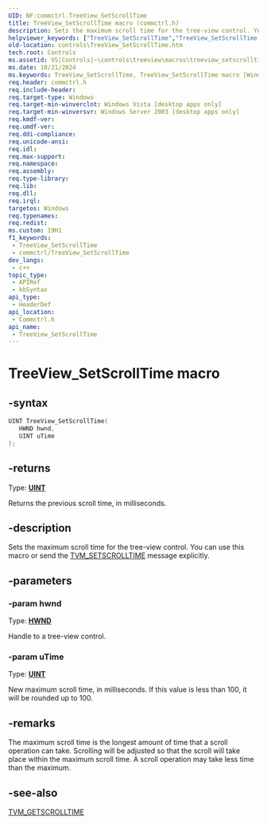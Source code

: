 ```yaml
---
UID: NF:commctrl.TreeView_SetScrollTime
title: TreeView_SetScrollTime macro (commctrl.h)
description: Sets the maximum scroll time for the tree-view control. You can use this macro or send the TVM_SETSCROLLTIME message explicitly.
helpviewer_keywords: ["TreeView_SetScrollTime","TreeView_SetScrollTime macro [Windows Controls]","_win32_TreeView_SetScrollTime","_win32_TreeView_SetScrollTime_cpp","commctrl/TreeView_SetScrollTime","controls.TreeView_SetScrollTime","controls._win32_TreeView_SetScrollTime"]
old-location: controls\TreeView_SetScrollTime.htm
tech.root: Controls
ms.assetid: VS|Controls|~\controls\treeview\macros\treeview_setscrolltime.htm
ms.date: 10/21/2024
ms.keywords: TreeView_SetScrollTime, TreeView_SetScrollTime macro [Windows Controls], _win32_TreeView_SetScrollTime, _win32_TreeView_SetScrollTime_cpp, commctrl/TreeView_SetScrollTime, controls.TreeView_SetScrollTime, controls._win32_TreeView_SetScrollTime
req.header: commctrl.h
req.include-header: 
req.target-type: Windows
req.target-min-winverclnt: Windows Vista [desktop apps only]
req.target-min-winversvr: Windows Server 2003 [desktop apps only]
req.kmdf-ver: 
req.umdf-ver: 
req.ddi-compliance: 
req.unicode-ansi: 
req.idl: 
req.max-support: 
req.namespace: 
req.assembly: 
req.type-library: 
req.lib: 
req.dll: 
req.irql: 
targetos: Windows
req.typenames: 
req.redist: 
ms.custom: 19H1
f1_keywords:
 - TreeView_SetScrollTime
 - commctrl/TreeView_SetScrollTime
dev_langs:
 - c++
topic_type:
 - APIRef
 - kbSyntax
api_type:
 - HeaderDef
api_location:
 - Commctrl.h
api_name:
 - TreeView_SetScrollTime
---
```


# TreeView_SetScrollTime macro

## -syntax

```cpp
UINT TreeView_SetScrollTime(
   HWND hwnd,
   UINT uTime
);
```

## -returns

Type: **[UINT](/windows/desktop/winprog/windows-data-types)**

Returns the previous scroll time, in milliseconds.


## -description

Sets the maximum scroll time for the tree-view control. You can use this macro or send the <a href="/windows/desktop/Controls/tvm-setscrolltime">TVM_SETSCROLLTIME</a> message explicitly.

## -parameters

### -param hwnd

Type: <b><a href="/windows/desktop/WinProg/windows-data-types">HWND</a></b>

Handle to a tree-view control.

### -param uTime

Type: <b><a href="/windows/desktop/WinProg/windows-data-types">UINT</a></b>

New maximum scroll time, in milliseconds. If this value is less than 100, it will be rounded up to 100.

## -remarks

The maximum scroll time is the longest amount of time that a scroll operation can take. Scrolling will be adjusted so that the scroll will take place within the maximum scroll time. A scroll operation may take less time than the maximum.

## -see-also

<a href="/windows/desktop/Controls/tvm-getscrolltime">TVM_GETSCROLLTIME</a>
